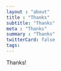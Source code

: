 ```yaml
---
layout : "about"
title : "Thanks"
subtitle: "Thanks"
meta : "Thanks"
summary : "Thanks"
twitterCard: false
tags:
---
```


<p>Thanks!</p>

